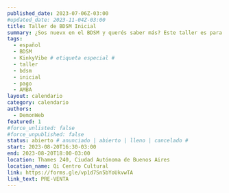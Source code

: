 ```yaml
---
published_date: 2023-07-06Z-03:00
#updated_date: 2023-11-04Z-03:00
title: Taller de BDSM Inicial
summary: ¿Sos nuevx en el BDSM y querés saber más? Este taller es para vos <3. Vamos a aprender sobre, kinks, prácticas, cómo armar una escena, qué cuidados tengo que tener y más cosas para que inicies tu exploración pervertida <3
tags:
  - español
  - BDSM
  - KinkyVibe # etiqueta especial #
  - taller
  - bdsm
  - inicial
  - pago
  - AMBA
layout: calendario
category: calendario
authors:
  - DemonWeb
featured: 1
#force_unlisted: false
#force_unpublished: false
status: abierto # anunciado | abierto | lleno | cancelado #
start: 2023-08-20T16:30-03:00
end: 2023-08-20T18:00-03:00
location: Thames 240, Ciudad Autónoma de Buenos Aires
location_name: Qi Centro Cultural
link: https://forms.gle/vp1d7Sn5bYoUkvwTA
link_text: PRE-VENTA
---
```

